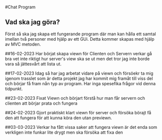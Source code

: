 #Chat Program

## Vad ska jag göra?
Först så ska jag skapa ett fungerande program där man kan hålla ett samtal imellan två personer med hjälp av ett GUi. Detta kommer skapas med hjälp av MVC metoden.

##16-02-2023
Har börjat skapa viewn för Clienten och Servern verkar gå bra vet inte riktigt hur server's view ska se ut men det tror jag inte borde vara så jättesvårt att lista ut.

##17-02-2023
Idag så har jag arbetat vidare på viewn och försöekr ta mig igenom trasslet som är detta projekt jag har kommit mig framåt till viss del och börjar få fram nån typ av program. Har inga spesefika frågor vid denna tidpunkt. 

##23-02-2023
Fixat Viewn och börjart förstå hur man får servern och clienten att börjar prata och fungera

##24-02-2023
Gjort praktiskt klart viewn för server och försöka börajt få den att fungera för att kunna köra den utan previewn.

##03-03-2023
Verkar ha fått vissa saker att fungera viewn är det enda som verkligen inte funkar lite drygt men ska försöka att fixa den